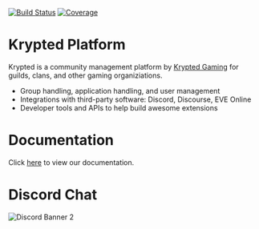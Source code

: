 
[![Build Status](https://travis-ci.org/KryptedGaming/krypted.svg?branch=development)](https://travis-ci.org/KryptedGaming/krypted) [![Coverage](https://coveralls.io/repos/github/KryptedGaming/krypted/badge.svg?branch=development)](https://coveralls.io/github/KryptedGaming/krypted?branch=development)

# Krypted Platform
Krypted is a community management platform by [Krypted Gaming](https://kryptedgaming.com/) for guilds, clans, and other gaming organiziations. 
* Group handling, application handling, and user management
* Integrations with third-party software: Discord, Discourse, EVE Online
* Developer tools and APIs to help build awesome extensions

# Documentation 
Click [here](https://kryptedgaming.github.io/krypted/) to view our documentation.

# Discord Chat
![Discord Banner 2](https://discordapp.com/api/guilds/538495351737548800/widget.png?style=banner2)
